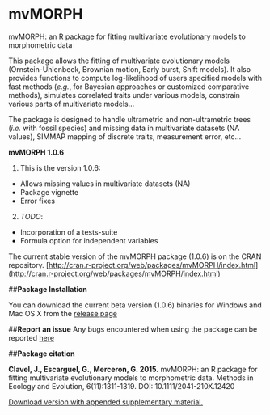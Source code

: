 # mvMORPH
mvMORPH: an R package for fitting multivariate evolutionary models to morphometric data    

This package allows the fitting of multivariate evolutionary models (Ornstein-Uhlenbeck, Brownian motion, Early burst, Shift models).
It also provides functions to compute log-likelihood of users specified models with fast methods (*e.g.*, for Bayesian approaches or customized comparative methods), simulates correlated traits under various models, constrain various parts of multivariate models...

The package is designed to handle ultrametric and non-ultrametric trees (*i.e.* with fossil species) and missing data in multivariate datasets (NA values), SIMMAP mapping of discrete traits, measurement error, etc...

**mvMORPH 1.0.6**

1. This is the version 1.0.6:
  + Allows missing values in multivariate datasets (NA)
  + Package vignette
  + Error fixes

2. _TODO_:
  + Incorporation of a tests-suite
  + Formula option for independent variables

The current stable version of the mvMORPH package (1.0.6) is on the CRAN repository.
[http://cran.r-project.org/web/packages/mvMORPH/index.html](http://cran.r-project.org/web/packages/mvMORPH/index.html)

##**Package Installation**

You can download the current beta version (1.0.6) binaries for Windows and Mac OS X from the [release page](https://github.com/JClavel/mvMORPH/releases)

##**Report an issue**
Any bugs encountered when using the package can be reported [here](https://github.com/JClavel/mvMORPH/issues)

##**Package citation**

**Clavel, J., Escarguel, G., Merceron, G. 2015.** mvMORPH: an R package for fitting multivariate evolutionary models to morphometric data. Methods in Ecology and Evolution, 6(11):1311-1319.    DOI: 10.1111/2041-210X.12420

[Download version with appended supplementary material.](http://www.researchgate.net/publication/277711429_mvMORPH_an_R_package_for_fitting_multivariate_evolutionary_models_to_morphometric_data)
